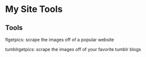 My Site Tools
=============

Tools
-----

flgetpics: scrape the images off of a popular website

tumblrgetpics: scrape the images off of your favorite tumblr blogs
